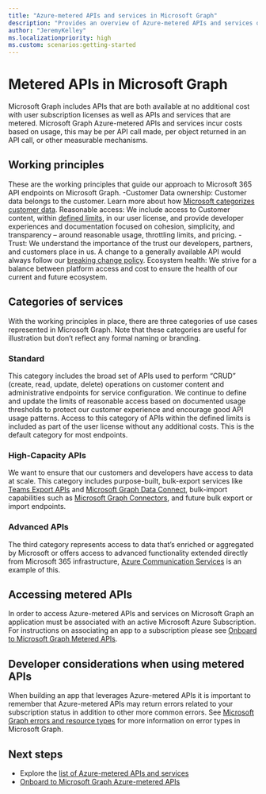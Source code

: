```yaml
---
title: "Azure-metered APIs and services in Microsoft Graph"
description: "Provides an overview of Azure-metered APIs and services on Microsoft Graph."
author: "JeremyKelley"
ms.localizationpriority: high
ms.custom: scenarios:getting-started
---
```


# Metered APIs in Microsoft Graph

Microsoft Graph includes APIs that are both available at no additional cost with user subscription licenses as well as APIs and services that are metered. Microsoft Graph Azure-metered APIs and services incur costs based on usage, this may be per API call made, per object returned in an API call, or other measurable mechanisms.

## Working principles
These are the working principles that guide our approach to Microsoft 365 API endpoints on Microsoft Graph.
-Customer Data ownership: Customer data belongs to the customer. Learn more about how [Microsoft categorizes customer data](https://www.microsoft.com/en-us/trust-center/privacy/customer-data-definitions#:~:text=It%20includes%20customer%20content%2C%20which%20is%20the%20data,site%20content%2C%20or%20instant%20messaging%20conversations.%20Personal%20data). 
Reasonable access: We include access to Customer content, within [defined limits](throttling-limits.md), in our user license, and provide developer experiences and documentation focused on cohesion, simplicity, and transparency – around reasonable usage, throttling limits, and pricing. 
-Trust: We understand the importance of the trust our developers, partners, and customers place in us. A change to a generally available API would always follow our [breaking change policy](versioning-and-support.md). 
Ecosystem health: We strive for a balance between platform access and cost to ensure the health of our current and future ecosystem. 

## Categories of services 
With the working principles in place, there are three categories of use cases represented in Microsoft Graph. Note that these categories are useful for illustration but don’t reflect any formal naming or branding. 

### Standard 
This category includes the broad set of APIs used to perform “CRUD” (create, read, update, delete) operations on customer content and administrative endpoints for service configuration. We continue to define and update the limits of reasonable access based on documented usage thresholds to protect our customer experience and encourage good API usage patterns. Access to this category of APIs within the defined limits is included as part of the user license without any additional costs. This is the default category for most endpoints. 

### High-Capacity APIs
We want to ensure that our customers and developers have access to data at scale. This category includes purpose-built, bulk-export services like [Teams Export APIs](https://docs.microsoft.com/microsoftteams/export-teams-content#license-requirements-for-teams-export-apis) and [Microsoft Graph Data Connect](https://developer.microsoft.com/graph/data-connect), bulk-import capabilities such as [Microsoft Graph Connectors](https://developer.microsoft.com/graph/connectors), and future bulk export or import endpoints.

### Advanced APIs
The third category represents access to data that’s enriched or aggregated by Microsoft or offers access to advanced functionality extended directly from Microsoft 365 infrastructure, [Azure Communication Services](https://azure.microsoft.com/products/communication-services/#overview) is an example of this.

## Accessing metered APIs
In order to access Azure-metered APIs and services on Microsoft Graph an application must be associated with an active Microsoft Azure Subscription. For instructions on associating an app to a subscription please see [Onboard to Microsoft Graph Metered APIs](metered-api-onboarding.md).

## Developer considerations when using metered APIs
When building an app that leverages Azure-metered APIs it is important to remember that Azure-metered APIs may return errors related to your subscription status in addition to other more common errors. See [Microsoft Graph errors and resource types](errors.md) for more information on error types in Microsoft Graph.

## Next steps
- Explore the [list of Azure-metered APIs and services](metered-api-list.md)
- [Onboard to Microsoft Graph Azure-metered APIs](metered-api-onboarding.md)